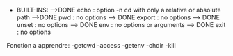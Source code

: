 - BUILT-INS:
	-->DONE echo : option -n
	cd with only a relative or absolute path
	-->DONE pwd : no options
	--> DONE export : no options
	--> DONE unset : no options
	--> DONE env : no options or arguments
	--> DONE exit : no options

Fonction a apprendre:
	-getcwd
	-access
	-getenv
	-chdir
	-kill
